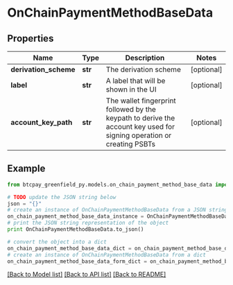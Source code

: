 # OnChainPaymentMethodBaseData


## Properties
Name | Type | Description | Notes
------------ | ------------- | ------------- | -------------
**derivation_scheme** | **str** | The derivation scheme | [optional] 
**label** | **str** | A label that will be shown in the UI | [optional] 
**account_key_path** | **str** | The wallet fingerprint followed by the keypath to derive the account key used for signing operation or creating PSBTs | [optional] 

## Example

```python
from btcpay_greenfield_py.models.on_chain_payment_method_base_data import OnChainPaymentMethodBaseData

# TODO update the JSON string below
json = "{}"
# create an instance of OnChainPaymentMethodBaseData from a JSON string
on_chain_payment_method_base_data_instance = OnChainPaymentMethodBaseData.from_json(json)
# print the JSON string representation of the object
print OnChainPaymentMethodBaseData.to_json()

# convert the object into a dict
on_chain_payment_method_base_data_dict = on_chain_payment_method_base_data_instance.to_dict()
# create an instance of OnChainPaymentMethodBaseData from a dict
on_chain_payment_method_base_data_form_dict = on_chain_payment_method_base_data.from_dict(on_chain_payment_method_base_data_dict)
```
[[Back to Model list]](../README.md#documentation-for-models) [[Back to API list]](../README.md#documentation-for-api-endpoints) [[Back to README]](../README.md)


